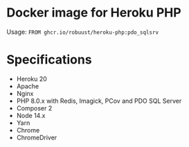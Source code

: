 # Docker image for Heroku PHP

Usage: `FROM ghcr.io/robuust/heroku-php:pdo_sqlsrv`

# Specifications

* Heroku 20
* Apache
* Nginx
* PHP 8.0.x with Redis, Imagick, PCov and PDO SQL Server
* Composer 2
* Node 14.x
* Yarn
* Chrome
* ChromeDriver
